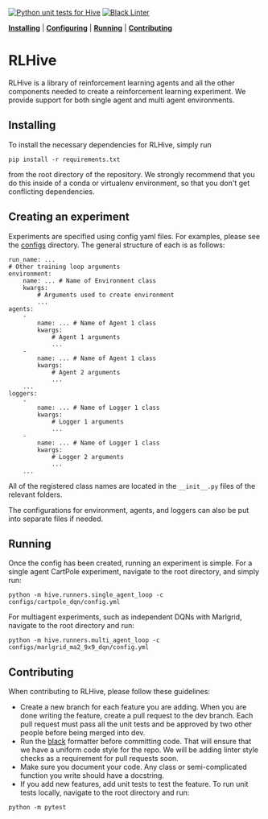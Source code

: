 [![Python unit tests for Hive](https://github.com/chandar-lab/RLHive/actions/workflows/pull_request_ci.yml/badge.svg)](https://github.com/chandar-lab/RLHive/actions/workflows/pull_request_ci.yml) [![Black Linter](https://github.com/chandar-lab/RLHive/actions/workflows/linter.yml/badge.svg)](https://github.com/chandar-lab/RLHive/actions/workflows/linter.yml)

[**Installing**](#installing) | [**Configuring**](#creating-an-experiment) | [**Running**](#running) | [**Contributing**](#contributing)
# RLHive
RLHive is a library of reinforcement learning agents and all the other components needed to create a reinforcement learning experiment. We provide support for both single agent and multi agent environments. 
## Installing
To install the necessary dependencies for RLHive, simply run
```
pip install -r requirements.txt
```  
from the root directory of the repository. We strongly recommend that you do this inside of a conda or virtualenv environment, so that you don't get conflicting dependencies.   
## Creating an experiment
Experiments are specified using config yaml files. For examples, please see the [configs](configs/) directory. The general structure of each is as follows:
```
run_name: ...
# Other training loop arguments
environment:
    name: ... # Name of Environment class
    kwargs:
        # Arguments used to create environment
        ...
agents:
    - 
        name: ... # Name of Agent 1 class
        kwargs:
            # Agent 1 arguments
            ...
    -
        name: ... # Name of Agent 1 class
        kwargs:
            # Agent 2 arguments
            ...
    ...
loggers:
    - 
        name: ... # Name of Logger 1 class
        kwargs:
            # Logger 1 arguments
            ...
    -
        name: ... # Name of Logger 1 class
        kwargs:
            # Logger 2 arguments
            ...
    ...
```
All of the registered class names are located in the `__init__.py` files of the relevant folders.

The configurations for environment, agents, and loggers can also be put into separate files if needed.
## Running
Once the config has been created, running an experiment is simple. For a single agent CartPole experiment, navigate to the root directory, and simply run:
```
python -m hive.runners.single_agent_loop -c configs/cartpole_dqn/config.yml
```

For multiagent experiments, such as independent DQNs with Marlgrid, navigate to the root directory and run:
```
python -m hive.runners.multi_agent_loop -c configs/marlgrid_ma2_9x9_dqn/config.yml
```

## Contributing
When contributing to RLHive, please follow these guidelines:

- Create a new branch for each feature you are adding. When you are done writing the feature, create a pull request to the dev branch. Each pull request must pass all the unit tests and be approved by two other people before being merged into dev.
- Run the [black](https://black.readthedocs.io/en/stable/editor_integration.html) formatter before committing code. That will ensure that we have a uniform code style for the repo. We will be adding linter style checks as a requirement for pull requests soon.
- Make sure you document your code. Any class or semi-complicated function you write should have a docstring.
- If you add new features, add unit tests to test the feature. To run unit tests locally, navigate to the root directory and run:
```
python -m pytest
```    
